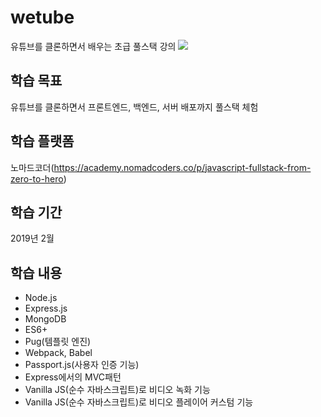 # wetube

유튜브를 클론하면서 배우는 초급 풀스택 강의
<img src="https://user-images.githubusercontent.com/34665838/57186537-e5b2a100-6f1b-11e9-8e2c-3f3c80f82f97.png" />

## 학습 목표

유튜브를 클론하면서 프론트엔드, 백엔드, 서버 배포까지 풀스택 체험 

## 학습 플랫폼

노마드코더(https://academy.nomadcoders.co/p/javascript-fullstack-from-zero-to-hero)

## 학습 기간

2019년 2월

## 학습 내용
- Node.js
- Express.js
- MongoDB
- ES6+
- Pug(템플릿 엔진)
- Webpack, Babel
- Passport.js(사용자 인증 기능)
- Express에서의 MVC패턴
- Vanilla JS(순수 자바스크립트)로 비디오 녹화 기능
- Vanilla JS(순수 자바스크립트)로 비디오 플레이어 커스텀 기능


